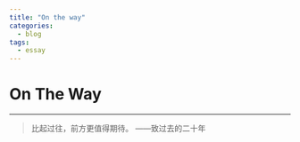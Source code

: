 ```yaml
---
title: "On the way"
categories:
  - blog
tags:
  - essay
---
```


# On The Way

--------

> 比起过往，前方更值得期待。  ——致过去的二十年


